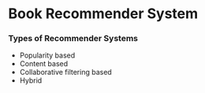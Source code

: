 # Book Recommender System

### Types of Recommender Systems
- Popularity based
- Content based
- Collaborative filtering based
- Hybrid 
